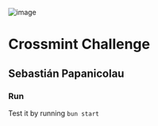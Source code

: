 ![image](https://github.com/sebipap/crossmint-challenge/assets/37161571/26e3bcaa-5424-40cc-86db-5b442a113252)

# Crossmint Challenge

## Sebastián Papanicolau

### Run

Test it by running `bun start`
